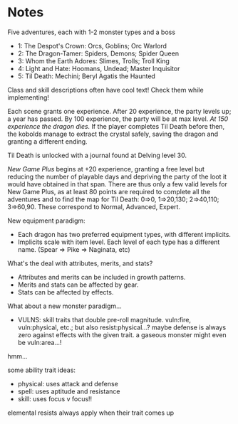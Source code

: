 # Notes

Five adventures, each with 1-2 monster types and a boss

- 1: The Despot's Crown: Orcs, Goblins; Orc Warlord
- 2: The Dragon-Tamer: Spiders, Demons; Spider Queen
- 3: Whom the Earth Adores: Slimes, Trolls; Troll King
- 4: Light and Hate: Hoomans, Undead; Master Inquisitor
- 5: Til Death: Mechini; Beryl Agatis the Haunted

Class and skill descriptions often have cool text! Check them while implementing!

Each scene grants one experience. After 20 experience, the party levels up; a year has passed. By 100 experience, the party will be at max level. *At 150 experience the dragon dies.* If the player completes Til Death before then, the kobolds manage to extract the crystal safely, saving the dragon and granting a different ending.

Til Death is unlocked with a journal found at Delving level 30.

*New Game Plus* begins at +20 experience, granting a free level but reducing the number of playable days and depriving the party of the loot it would have obtained in that span. There are thus only a few valid levels for New Game Plus, as at least 80 points are required to complete all the adventures and to find the map for Til Death: 0=>0, 1=>20,130; 2=>40,110; 3=>60,90. These correspond to Normal, Advanced, Expert.

New equipment paradigm:
- Each dragon has two preferred equipment types, with different implicits.
- Implicits scale with item level. Each level of each type has a different name. (Spear => Pike => Naginata, etc)

What's the deal with attributes, merits, and stats?
- Attributes and merits can be included in growth patterns.
- Merits and stats can be affected by gear.
- Stats can be affected by effects.

What about a new monster paradigm...

- VULNS: skill traits that double pre-roll magnitude. vuln:fire, vuln:physical, etc.; but also resist:physical...? maybe defense is always zero against effects with the given trait. a gaseous monster might even be vuln:area...!

hmm...

some ability trait ideas:

- physical: uses attack and defense
- spell: uses aptitude and resistance
- skill: uses focus v focus!!

elemental resists always apply when their trait comes up
